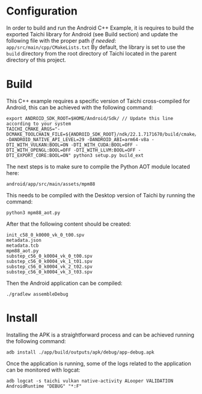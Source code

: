 Configuration
=============

In order to build and run the Android C++ Example, it is requires to build the exported Taichi library for Android (see Build section) and update the following file with the proper path *if needed*: `app/src/main/cpp/CMakeLists.txt`
By default, the library is set to use the `build` directory from the root directory of Taichi located in the parent directory of this project.


Build
=====

This C++ example requires a specific version of Taichi cross-compiled for Android, this can be achieved with the following command:

    export ANDROID_SDK_ROOT=$HOME/Android/Sdk/ // Update this line according to your system
    TAICHI_CMAKE_ARGS="-DCMAKE_TOOLCHAIN_FILE=${ANDROID_SDK_ROOT}/ndk/22.1.7171670/build/cmake/android.toolchain.cmake -DANDROID_NATIVE_API_LEVEL=29 -DANDROID_ABI=arm64-v8a -DTI_WITH_VULKAN:BOOL=ON -DTI_WITH_CUDA:BOOL=OFF -DTI_WITH_OPENGL:BOOL=OFF -DTI_WITH_LLVM:BOOL=OFF -DTI_EXPORT_CORE:BOOL=ON" python3 setup.py build_ext

The next steps is to make sure to compile the Python AOT module located here:

    android/app/src/main/assets/mpm88

This needs to be compiled with the Desktop version of Taichi by running the command:

    python3 mpm88_aot.py

After that the following content should be created:

    init_c58_0_k0000_vk_0_t00.spv
    metadata.json
    metadata.tcb
    mpm88_aot.py
    substep_c56_0_k0004_vk_0_t00.spv
    substep_c56_0_k0004_vk_1_t01.spv
    substep_c56_0_k0004_vk_2_t02.spv
    substep_c56_0_k0004_vk_3_t03.spv

Then the Android application can be compiled:

    ./gradlew assembleDebug

Install
=======

Installing the APK is a straightforward process and can be achieved running the following command:

    adb install ./app/build/outputs/apk/debug/app-debug.apk

Once the application is running, some of the logs related to the application can be monitored with logcat:

    adb logcat -s taichi vulkan native-activity ALooper VALIDATION AndroidRuntime "DEBUG" "*:F"
